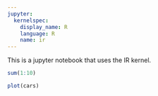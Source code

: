 ```yaml
---
jupyter:
  kernelspec:
    display_name: R
    language: R
    name: ir
---
```


This is a jupyter notebook that uses the IR kernel.

```R
sum(1:10)
```

```R
plot(cars)
```

```R

```
